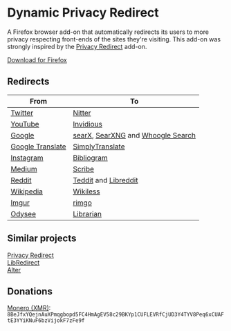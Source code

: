 # Dynamic Privacy Redirect

A Firefox browser add-on that automatically redirects its users to more privacy respecting front-ends of the sites they're visiting.
This add-on was strongly inspired by the [Privacy Redirect](https://github.com/SimonBrazell/privacy-redirect) add-on.

[Download for Firefox](https://addons.mozilla.org/en-US/firefox/addon/dynamic-privacy-redirect/)

## Redirects
|From                                                  |To                                                                                                                                                       |
|------------------------------------------------------|---------------------------------------------------------------------------------------------------------------------------------------------------------|
|[Twitter](https://twitter.com)                        | [Nitter](https://github.com/zedeus/nitter)                                                                                                              |
|[YouTube](https://youtube.com)                        | [Invidious](https://github.com/iv-org/invidious)                                                                                                        |
|[Google](https://google.com)                          | [searX](https://github.com/searx/searx), [SearXNG](https://github.com/searxng/searxng) and [Whoogle Search](https://github.com/benbusby/whoogle-search) |
|[Google Translate](https://translate.google.com)      | [SimplyTranslate](https://sr.ht/~metalune/SimplyTranslate/)                                                                                             |
|[Instagram](https://instagram.com)                    | [Bibliogram](https://sr.ht/~cadence/bibliogram/)                                                                                                        |
|[Medium](https://medium.com)                          | [Scribe](https://sr.ht/~edwardloveall/scribe/)                                                                                                          |
|[Reddit](https://reddit.com)                          | [Teddit](https://codeberg.org/teddit/teddit) and [Libreddit](https://github.com/spikecodes/libreddit)                                                   |
|[Wikipedia](https://wikipedia.org)                    | [Wikiless](https://codeberg.org/orenom/Wikiless)                                                                                                        |
|[Imgur](https://imgur.com)                            | [rimgo](https://codeberg.org/video-prize-ranch/rimgo)                                                                                                   |
|[Odysee](https://odysee.com)                          | [Librarian](https://codeberg.org/librarian/librarian)                                                                                                   |

## Similar projects
[Privacy Redirect](https://github.com/SimonBrazell/privacy-redirect)\
[LibRedirect](https://github.com/libredirect/libredirect/)\
[Alter](https://github.com/w3bdev1/alter)

## Donations
[Monero (XMR)](https://www.getmonero.org/): `8BeJfxYQejnAuXPmqgbopd5FC4HmAgEV58c29BKYp1CUFLEVRfCjUD3Y4TYV8Peq6xCUAFtE3YYiKNuF6bzVijokF7zFe9f`

